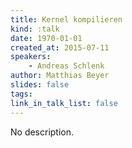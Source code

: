 ```yaml
---
title: Kernel kompilieren
kind: :talk
date: 1970-01-01
created_at: 2015-07-11
speakers:
    - Andreas Schlenk
author: Matthias Beyer
slides: false
tags:
link_in_talk_list: false
---
```


No description.
